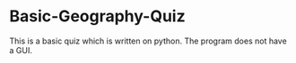 # Basic-Geography-Quiz
This is a basic quiz which is written on python. The program does not have a GUI. 
